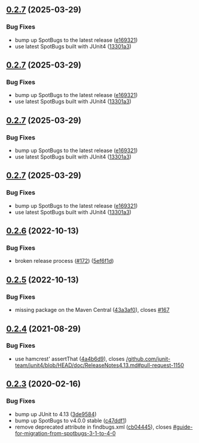 ## [0.2.7](https://github.com/spotbugs/spotbugs-archetype/compare/0.2.6...0.2.7) (2025-03-29)


### Bug Fixes

* bump up SpotBugs to the latest release ([e169321](https://github.com/spotbugs/spotbugs-archetype/commit/e169321a00a48c7ec184c9173d6bf0762eef7eb1))
* use latest SpotBugs built with JUnit4 ([13301a3](https://github.com/spotbugs/spotbugs-archetype/commit/13301a38143758dc5c7c8ec511d73955f76457d2))

## [0.2.7](https://github.com/spotbugs/spotbugs-archetype/compare/0.2.6...0.2.7) (2025-03-29)


### Bug Fixes

* bump up SpotBugs to the latest release ([e169321](https://github.com/spotbugs/spotbugs-archetype/commit/e169321a00a48c7ec184c9173d6bf0762eef7eb1))
* use latest SpotBugs built with JUnit4 ([13301a3](https://github.com/spotbugs/spotbugs-archetype/commit/13301a38143758dc5c7c8ec511d73955f76457d2))

## [0.2.7](https://github.com/spotbugs/spotbugs-archetype/compare/0.2.6...0.2.7) (2025-03-29)


### Bug Fixes

* bump up SpotBugs to the latest release ([e169321](https://github.com/spotbugs/spotbugs-archetype/commit/e169321a00a48c7ec184c9173d6bf0762eef7eb1))
* use latest SpotBugs built with JUnit4 ([13301a3](https://github.com/spotbugs/spotbugs-archetype/commit/13301a38143758dc5c7c8ec511d73955f76457d2))

## [0.2.7](https://github.com/spotbugs/spotbugs-archetype/compare/0.2.6...0.2.7) (2025-03-29)


### Bug Fixes

* bump up SpotBugs to the latest release ([e169321](https://github.com/spotbugs/spotbugs-archetype/commit/e169321a00a48c7ec184c9173d6bf0762eef7eb1))
* use latest SpotBugs built with JUnit4 ([13301a3](https://github.com/spotbugs/spotbugs-archetype/commit/13301a38143758dc5c7c8ec511d73955f76457d2))

## [0.2.6](https://github.com/spotbugs/spotbugs-archetype/compare/0.2.5...0.2.6) (2022-10-13)


### Bug Fixes

* broken release process ([#172](https://github.com/spotbugs/spotbugs-archetype/issues/172)) ([5ef6f1d](https://github.com/spotbugs/spotbugs-archetype/commit/5ef6f1db2ac9f74bba2cb2a4fdde46c7a109fde4))

## [0.2.5](https://github.com/spotbugs/spotbugs-archetype/compare/0.2.4...0.2.5) (2022-10-13)


### Bug Fixes

* missing package on the Maven Central ([43a3af0](https://github.com/spotbugs/spotbugs-archetype/commit/43a3af0c4293086a2ee91d7014b63d3374de73c5)), closes [#167](https://github.com/spotbugs/spotbugs-archetype/issues/167)

## [0.2.4](https://github.com/spotbugs/spotbugs-archetype/compare/0.2.3...0.2.4) (2021-08-29)


### Bug Fixes

* use hamcrest' assertThat ([4a4b6d9](https://github.com/spotbugs/spotbugs-archetype/commit/4a4b6d96961344704d5d291292461bd060d47493)), closes [/github.com/junit-team/junit4/blob/HEAD/doc/ReleaseNotes4.13.md#pull-request-1150](https://github.com//github.com/junit-team/junit4/blob/HEAD/doc/ReleaseNotes4.13.md/issues/pull-request-1150)

## [0.2.3](https://github.com/spotbugs/spotbugs-archetype/compare/0.2.2...0.2.3) (2020-02-16)


### Bug Fixes

* bump up JUnit to 4.13 ([3de9584](https://github.com/spotbugs/spotbugs-archetype/commit/3de9584))
* bump up SpotBugs to v4.0.0 stable ([c47ddf1](https://github.com/spotbugs/spotbugs-archetype/commit/c47ddf1))
* remove deprecated attribute in findbugs.xml ([cb04445](https://github.com/spotbugs/spotbugs-archetype/commit/cb04445)), closes [#guide-for-migration-from-spotbugs-3-1-to-4-0](https://github.com/spotbugs/spotbugs-archetype/issues/guide-for-migration-from-spotbugs-3-1-to-4-0)

